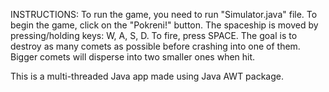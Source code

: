 INSTRUCTIONS:
To run the game, you need to run "Simulator.java" file. 
To begin the game, click on the "Pokreni!" button.
The spaceship is moved by pressing/holding keys: W, A, S, D.
To fire, press SPACE.
The goal is to destroy as many comets as possible before crashing into one of them.
Bigger comets will disperse into two smaller ones when hit.

This is a multi-threaded Java app made using Java AWT package.
